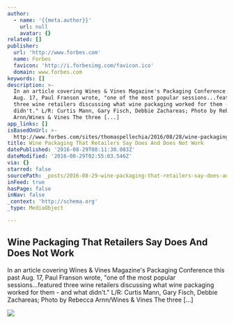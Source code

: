 ```yaml
---
author:
  - name: '{{meta.author}}'
    url: null
    avatar: {}
related: []
publisher:
  url: 'http://www.forbes.com'
  name: Forbes
  favicon: 'http://i.forbesimg.com/favicon.ico'
  domain: www.forbes.com
keywords: []
description: >-
  In an article covering Wines & Vines Magazine's Packaging Conference this past
  Aug. 17, Paul Franson wrote, "one of the most popular sessions...featured
  three wine retailers discussing what wine packaging worked for them - and what
  didn't." L/R: Curtis Mann, Gary Fisch, Debbie Zachareas; Photo by Rebecca
  Arnn/Wines & Vines The three [...]
app_links: []
isBasedOnUrl: >-
  http://www.forbes.com/sites/thomaspellechia/2016/08/28/wine-packaging-that-retailers-say-does-and-does-not-work/#34171b8b494e
title: Wine Packaging That Retailers Say Does And Does Not Work
datePublished: '2016-08-29T08:11:30.083Z'
dateModified: '2016-08-29T02:55:03.546Z'
via: {}
starred: false
sourcePath: _posts/2016-08-29-wine-packaging-that-retailers-say-does-and-does-not-work.md
inFeed: true
hasPage: false
inNav: false
_context: 'http://schema.org'
_type: MediaObject

---
```

<article style=""><h1>Wine Packaging That Retailers Say Does And Does Not Work</h1><p>In an article covering Wines &amp; Vines Magazine's Packaging Conference this past Aug. 17, Paul Franson wrote, "one of the most popular sessions...featured three wine retailers discussing what wine packaging worked for them - and what didn't." L/R: Curtis Mann, Gary Fisch, Debbie Zachareas; Photo by Rebecca Arnn/Wines &amp; Vines The three [...]</p><img src="http://blogs-images.forbes.com/thomaspellechia/files/2016/08/RetailPackage-1200x801.jpg" /></article>